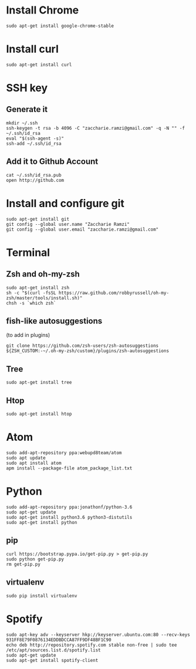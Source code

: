 # Install Chrome
```
sudo apt-get install google-chrome-stable
```

# Install curl
```
sudo apt-get install curl
```

# SSH key
## Generate it
```
mkdir ~/.ssh
ssh-keygen -t rsa -b 4096 -C "zaccharie.ramzi@gmail.com" -q -N "" -f ~/.ssh/id_rsa
eval "$(ssh-agent -s)"
ssh-add ~/.ssh/id_rsa
```

## Add it to Github Account
```
cat ~/.ssh/id_rsa.pub
open http://github.com
```

# Install and configure git
```
sudo apt-get install git
git config --global user.name "Zaccharie Ramzi"
git config --global user.email "zaccharie.ramzi@gmail.com"
```

# Terminal
## Zsh and oh-my-zsh
```
sudo apt-get install zsh
sh -c "$(curl -fsSL https://raw.github.com/robbyrussell/oh-my-zsh/master/tools/install.sh)"
chsh -s `which zsh`
```

## fish-like autosuggestions
(to add in plugins)
```
git clone https://github.com/zsh-users/zsh-autosuggestions ${ZSH_CUSTOM:-~/.oh-my-zsh/custom}/plugins/zsh-autosuggestions
```

## Tree
```
sudo apt-get install tree
```

## Htop
```
sudo apt-get install htop
```

# Atom
```
sudo add-apt-repository ppa:webupd8team/atom
sudo apt update
sudo apt install atom
apm install --package-file atom_package_list.txt
```

# Python
```
sudo add-apt-repository ppa:jonathonf/python-3.6
sudo apt-get update
sudo apt-get install python3.6 python3-distutils
sudo apt-get install python
```

## pip
```
curl https://bootstrap.pypa.io/get-pip.py > get-pip.py
sudo python get-pip.py
rm get-pip.py
```

## virtualenv
```
sudo pip install virtualenv
```

# Spotify
```
sudo apt-key adv --keyserver hkp://keyserver.ubuntu.com:80 --recv-keys 931FF8E79F0876134EDDBDCCA87FF9DF48BF1C90
echo deb http://repository.spotify.com stable non-free | sudo tee /etc/apt/sources.list.d/spotify.list
sudo apt-get update
sudo apt-get install spotify-client
```
